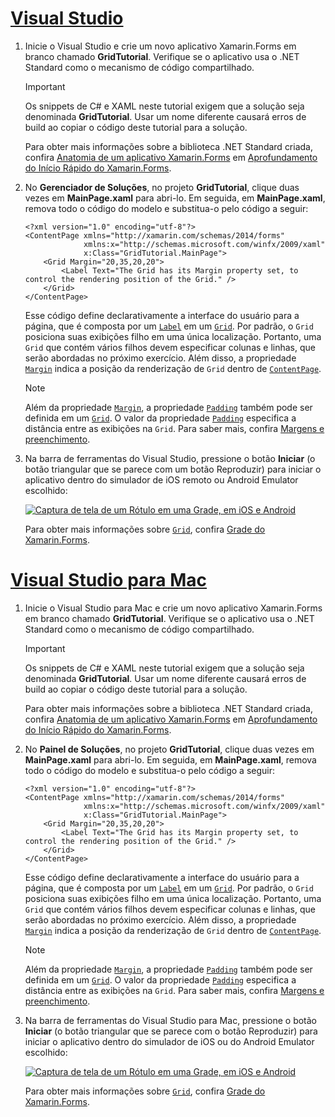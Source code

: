 # <a name="visual-studiotabvswin"></a>[Visual Studio](#tab/vswin)

1. Inicie o Visual Studio e crie um novo aplicativo Xamarin.Forms em branco chamado **GridTutorial**. Verifique se o aplicativo usa o .NET Standard como o mecanismo de código compartilhado.

    > [!IMPORTANT]
    > Os snippets de C# e XAML neste tutorial exigem que a solução seja denominada **GridTutorial**. Usar um nome diferente causará erros de build ao copiar o código deste tutorial para a solução.

    Para obter mais informações sobre a biblioteca .NET Standard criada, confira [Anatomia de um aplicativo Xamarin.Forms](~/get-started/first-app/index.md) em [Aprofundamento do Início Rápido do Xamarin.Forms](~/get-started/first-app/index.md).

1. No **Gerenciador de Soluções**, no projeto **GridTutorial**, clique duas vezes em **MainPage.xaml** para abri-lo. Em seguida, em **MainPage.xaml**, remova todo o código do modelo e substitua-o pelo código a seguir:

    ```xaml
    <?xml version="1.0" encoding="utf-8"?>
    <ContentPage xmlns="http://xamarin.com/schemas/2014/forms"
                 xmlns:x="http://schemas.microsoft.com/winfx/2009/xaml"
                 x:Class="GridTutorial.MainPage">
        <Grid Margin="20,35,20,20">
            <Label Text="The Grid has its Margin property set, to control the rendering position of the Grid." />
        </Grid>
    </ContentPage>
    ```

    Esse código define declarativamente a interface do usuário para a página, que é composta por um [`Label`](xref:Xamarin.Forms.Label) em um [`Grid`](xref:Xamarin.Forms.Grid). Por padrão, o `Grid` posiciona suas exibições filho em uma única localização. Portanto, uma `Grid` que contém vários filhos devem especificar colunas e linhas, que serão abordadas no próximo exercício. Além disso, a propriedade [`Margin`](xref:Xamarin.Forms.View.Margin) indica a posição da renderização de `Grid` dentro de [`ContentPage`](xref:Xamarin.Forms.ContentPage).

    > [!NOTE]
    > Além da propriedade [`Margin`](xref:Xamarin.Forms.View.Margin), a propriedade [`Padding`](xref:Xamarin.Forms.Layout.Padding) também pode ser definida em um [`Grid`](xref:Xamarin.Forms.Grid). O valor da propriedade [`Padding`](xref:Xamarin.Forms.Layout.Padding) especifica a distância entre as exibições na `Grid`. Para saber mais, confira [Margens e preenchimento](~/xamarin-forms/user-interface/layouts/margin-and-padding.md).

1. Na barra de ferramentas do Visual Studio, pressione o botão **Iniciar** (o botão triangular que se parece com um botão Reproduzir) para iniciar o aplicativo dentro do simulador de iOS remoto ou Android Emulator escolhido:

    [![Captura de tela de um Rótulo em uma Grade, em iOS e Android](../images/create-grid.png "Grade contendo um Rótulo")](../images/create-grid-large.png#lightbox "Grade contendo um Rótulos")

    Para obter mais informações sobre [`Grid`](xref:Xamarin.Forms.Grid), confira [Grade do Xamarin.Forms](~/xamarin-forms/user-interface/layouts/grid.md).

# <a name="visual-studio-for-mactabvsmac"></a>[Visual Studio para Mac](#tab/vsmac)

1. Inicie o Visual Studio para Mac e crie um novo aplicativo Xamarin.Forms em branco chamado **GridTutorial**. Verifique se o aplicativo usa o .NET Standard como o mecanismo de código compartilhado.

    > [!IMPORTANT]
    > Os snippets de C# e XAML neste tutorial exigem que a solução seja denominada **GridTutorial**. Usar um nome diferente causará erros de build ao copiar o código deste tutorial para a solução.

    Para obter mais informações sobre a biblioteca .NET Standard criada, confira [Anatomia de um aplicativo Xamarin.Forms](~/get-started/first-app/index.md) em [Aprofundamento do Início Rápido do Xamarin.Forms](~/get-started/first-app/index.md).

1. No **Painel de Soluções**, no projeto **GridTutorial**, clique duas vezes em **MainPage.xaml** para abri-lo. Em seguida, em **MainPage.xaml**, remova todo o código do modelo e substitua-o pelo código a seguir:

    ```xaml
    <?xml version="1.0" encoding="utf-8"?>
    <ContentPage xmlns="http://xamarin.com/schemas/2014/forms"
                 xmlns:x="http://schemas.microsoft.com/winfx/2009/xaml"
                 x:Class="GridTutorial.MainPage">
        <Grid Margin="20,35,20,20">
            <Label Text="The Grid has its Margin property set, to control the rendering position of the Grid." />
        </Grid>
    </ContentPage>
    ```

    Esse código define declarativamente a interface do usuário para a página, que é composta por um [`Label`](xref:Xamarin.Forms.Label) em um [`Grid`](xref:Xamarin.Forms.Grid). Por padrão, o `Grid` posiciona suas exibições filho em uma única localização. Portanto, uma `Grid` que contém vários filhos devem especificar colunas e linhas, que serão abordadas no próximo exercício. Além disso, a propriedade [`Margin`](xref:Xamarin.Forms.View.Margin) indica a posição da renderização de `Grid` dentro de [`ContentPage`](xref:Xamarin.Forms.ContentPage).

    > [!NOTE]
    > Além da propriedade [`Margin`](xref:Xamarin.Forms.View.Margin), a propriedade [`Padding`](xref:Xamarin.Forms.Layout.Padding) também pode ser definida em um [`Grid`](xref:Xamarin.Forms.Grid). O valor da propriedade [`Padding`](xref:Xamarin.Forms.Layout.Padding) especifica a distância entre as exibições na `Grid`. Para saber mais, confira [Margens e preenchimento](~/xamarin-forms/user-interface/layouts/margin-and-padding.md).

1. Na barra de ferramentas do Visual Studio para Mac, pressione o botão **Iniciar** (o botão triangular que se parece com o botão Reproduzir) para iniciar o aplicativo dentro do simulador de iOS ou do Android Emulator escolhido:

    [![Captura de tela de um Rótulo em uma Grade, em iOS e Android](../images/create-grid.png "Grade contendo um Rótulo")](../images/create-grid-large.png#lightbox "Grade contendo um Rótulos")

    Para obter mais informações sobre [`Grid`](xref:Xamarin.Forms.Grid), confira [Grade do Xamarin.Forms](~/xamarin-forms/user-interface/layouts/grid.md).

